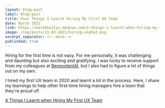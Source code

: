 ```yaml
---
layout: blog-post
label: blog-post
title: Four Things I Learnt Hiring My First UX Team
date: March 2021
link: https://marekkultys.medium.com/4-things-i-learnt-when-hiring-my-first-ux-team-ebfc7bf39cc
image: /img/posts/21-03-2021/hiring-alpha3.png
excerpt_separator: <!--more-->
published: true
---
```


Hiring for the first time is not easy. For me personally, it was challenging and daunting but also exciting and gratifying. I was lucky to receive support from my colleagues at <a href="https://www.benevolent.com/">BenevolentAI</a>, but I also had to figure a lot of things out on my own.

I hired my first UX team in 2020 and learnt a lot in the process. Here, I share my learnings to help other first-time hiring managers hire a team that they're proud of!

<!--more-->

[4 Things I Learnt when Hiring My First UX Team](https://marekkultys.medium.com/4-things-i-learnt-when-hiring-my-first-ux-team-ebfc7bf39cc)
